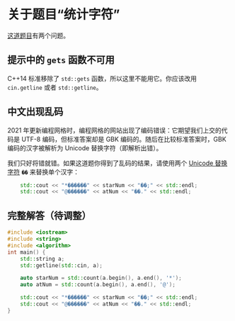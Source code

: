 # 关于题目“统计字符”

[这道题目](https://programming.pku.edu.cn/probset/570939369cef4ad18de4261b375ba508/8f7db698f280414f84460c387876bfd6/?problemsId=570939369cef4ad18de4261b375ba508)有两个问题。

## 提示中的 `gets` 函数不可用

C++14 标准移除了 `std::gets` 函数，所以这里不能用它。你应该改用 `cin.getline` 或者  `std::getline`。

## 中文出现乱码

2021 年更新编程网格时，编程网格的网站出现了编码错误：它期望我们上交的代码是 UTF-8 编码，但标准答案却是 GBK 编码的。随后在比较标准答案时，GBK 编码的汉字被解析为 Unicode 替换字符（即解析出错）。

我们只好将错就错。如果这道题你得到了乱码的结果，请使用两个 [Unicode 替换字符](https://unicode-table.com/en/FFFD/) `��` 来替换单个汉字：

```cpp
    std::cout << "*������" << starNum << "��;" << std::endl;
    std::cout << "@������" << atNum << "��." << std::endl;
```

## 完整解答（待调整）

```cpp
#include <iostream>
#include <string>
#include <algorithm>
int main() {
    std::string a;
    std::getline(std::cin, a);

    auto starNum = std::count(a.begin(), a.end(), '*');
    auto atNum = std::count(a.begin(), a.end(), '@');

    std::cout << "*������" << starNum << "��;" << std::endl;
    std::cout << "@������" << atNum << "��." << std::endl;
}
```
